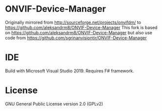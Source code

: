 # ONVIF-Device-Manager
Originally mirrored from http://sourceforge.net/projects/onvifdm/ to https://github.com/aleksandrm8/ONVIF-Device-Manager
This fork is based on https://github.com/aleksandrm8/ONVIF-Device-Manager but also use code from https://github.com/sgrinanvisiontir/ONVIF-Device-Manager

# IDE
Build with Microsoft Visual Studio 2019.
Requires F# framework.

# License
GNU General Public License version 2.0 (GPLv2)